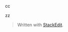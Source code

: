 
cc

zz

> Written with [StackEdit](https://stackedit.io/).
<!--stackedit_data:
eyJoaXN0b3J5IjpbMzg0MzIxNjAsMTEyMjMzMTY3MiwxOTE1Mz
c4MDQ0LDczMDk5ODExNl19
-->